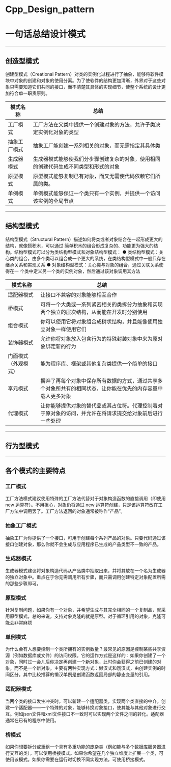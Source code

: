 # Cpp_Design_pattern
# 一句话总结设计模式
----
## 创造型模式
创建型模式（Creational Pattern）对类的实例化过程进行了抽象，能够将软件模块中对象的创建和对象的使用分离。为了使软件的结构更加清晰，外界对于这些对象只需要知道它们共同的接口，而不清楚其具体的实现细节，使整个系统的设计更加符合单一职责原则。

模式名称|总结
-------|-----
工厂模式|工厂方法在父类中提供一个创建对象的方法，允许子类决定实例化对象的类型
抽象工厂模式|抽象工厂能创建一系列相关的对象，而无需指定其具体类
生成器模式|生成器模式能够使我们分步骤创建复杂的对象，使用相同的创建代码生成不同类型和形式的对象
原型模式|原型模式能够复制已有对象，而又无需使代码依赖它们所属的类。
单例模式|单例模式能够保证一个类只有一个实例，并提供一个访问该实例的全局节点

----
## 结构型模式
结构型模式（Structural Pattern）描述如何将类或者对象结合在一起形成更大的结构，就像搭积木，可以通过 简单积木的组合形成复杂的、功能更为强大的结构。结构型模式可以分为类结构型模式和对象结构型模式：
●  类结构型模式：关心类的组合，由多个类可以组合成一个更大的系统，在类结构型模式中一般只存在继承关系和实现关系 
●  对象结构型模式：关心类与对象的组合，通过关联关系使得在一 个类中定义另一个类的实例对象，然后通过该对象调用其方法 

模式名称|总结
-------|-----
适配器模式|让接口不兼容的对象能够相互合作
桥模式|可将一个大类或一系列紧密相关的类拆分为抽象和实现两个独立的层次结构，从而能在开发时分别使用
组合模式|你可以使用它将对象组合成树状结构，并且能像使用独立对象一样使用它们
装饰器模式|允许你将对象放入包含行为的特殊封装对象中来为原对象绑定新的行为
门面模式（外观模式）|能为程序库、框架或其他复杂类提供一个简单的接口
享元模式|摒弃了再每个对象中保存所有数据的方式，通过共享多个对象所共有的相同状态，让你能在优先的内存容量中载入更多对象
代理模式|让你能够提供对象的替代品或其占位符。代理控制着对于原对象的访问，并允许在将请求提交给对象前后进行一些处理

----
## 行为型模式


-----
## 各个模式的主要特点
### 工厂模式
工厂方法模式建议使用特殊的工厂方法代替对于对象构造函数的直接调用（即使用 new 运算符）。不用担心，对象仍将通过 new 运算符创建，只是该运算符改在工厂方法中调用罢了。工厂方法返回的对象通常被称作“产品”。

### 抽象工厂模式
抽象工厂为你提供了一个接口，可用于创建每个系列产品的对象。只要代码通过该接口创建对象，那么你就不会生成与应用程序已生成的产品类型不一致的产品。

### 生成器模式
生成器模式建议将对象构造代码从产品类中抽取出来，并将其放在一个名为生成器的独立对象中。重点在于你无需调用所有步骤，而只需调用创建特定对象配置所需的那些步骤即可。

### 原型模式
针对复制问题，如果你有一个对象，并希望生成与其完全相同的一个复制品，就采用原型模式，总的来说，支持对象克隆的就是原型。对于循环引用的对象，克隆可能会非常麻烦

### 单例模式
为什么会有人想要控制一个类所拥有的实例数量？最常见的原因是控制某些共享资源（例如数据库或文件）的访问权限。它的运作方式是这样的：如果你创建了一个对象，同时过一会儿后你决定再创建一个新对象，此时你会获得之前已创建的对象，而不是一个新对象。主要有两种实现方式：懒汉式和饿汉式，由创建实例的时间区分。其中比较推荐的懒汉单例是创建函数返回局部的静态变量的引用。

### 适配器模式
当两个类的接口发生冲突时，可以新建一个适配器类，实现两个类直接的中介。创建一个适配器——一个特殊的对象，能够转换对象接口，使其能与其他对象进行交互。例如json文件和xml文件接口不一致时可以实现两个文件之间的转化。适配器通常在已有的程序中使用。

### 桥模式
如果你想要拆分或重组一个具有多重功能的庞杂类（例如能与多个数据库服务器进行交互的类），可以使用桥接模式。如果你希望在几个独立维度上扩展一个类，可使用该模式。如果你需要在运行时切换不同实现方法，可使用桥接模式。